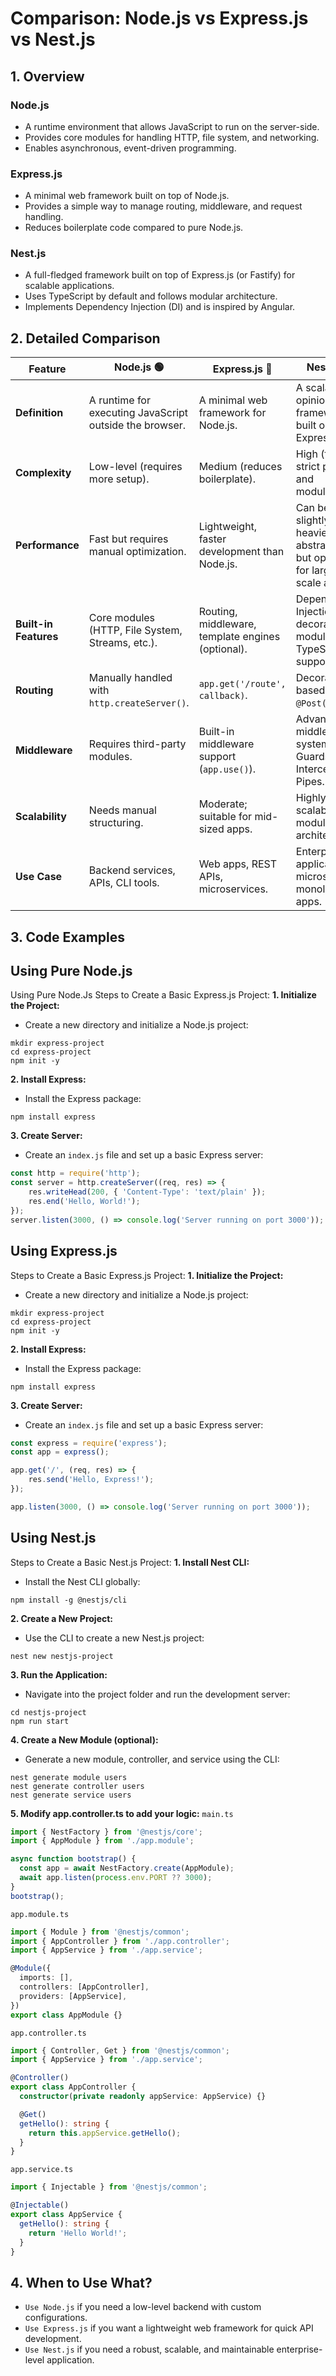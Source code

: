 # Comparison: Node.js vs Express.js vs Nest.js

## 1. Overview

### Node.js
- A runtime environment that allows JavaScript to run on the server-side.
- Provides core modules for handling HTTP, file system, and networking.
- Enables asynchronous, event-driven programming.

### Express.js

- A minimal web framework built on top of Node.js.
- Provides a simple way to manage routing, middleware, and request handling.
- Reduces boilerplate code compared to pure Node.js.

### Nest.js

- A full-fledged framework built on top of Express.js (or Fastify) for scalable applications.
- Uses TypeScript by default and follows modular architecture.
- Implements Dependency Injection (DI) and is inspired by Angular.

## 2. Detailed Comparison
| Feature           | Node.js 🟢 | Express.js 🚀 | Nest.js 🏛️ |
|------------------|-----------|--------------|-------------|
| **Definition**   | A runtime for executing JavaScript outside the browser. | A minimal web framework for Node.js. | A scalable, opinionated framework built on Express.js. |
| **Complexity**   | Low-level (requires more setup). | Medium (reduces boilerplate). | High (follows strict patterns and modularity). |
| **Performance**  | Fast but requires manual optimization. | Lightweight, faster development than Node.js. | Can be slightly heavier due to abstractions but optimized for large-scale apps. |
| **Built-in Features** | Core modules (HTTP, File System, Streams, etc.). | Routing, middleware, template engines (optional). | Dependency Injection, decorators, modules, TypeScript support. |
| **Routing**      | Manually handled with `http.createServer()`. | `app.get('/route', callback)`. | Decorator-based (`@Get()`, `@Post()`). |
| **Middleware**   | Requires third-party modules. | Built-in middleware support (`app.use()`). | Advanced middleware system with Guards, Interceptors, Pipes. |
| **Scalability**  | Needs manual structuring. | Moderate; suitable for mid-sized apps. | Highly scalable with modular architecture. |
| **Use Case**     | Backend services, APIs, CLI tools. | Web apps, REST APIs, microservices. | Enterprise applications, microservices, monolithic apps. |


## 3. Code Examples
## Using Pure Node.js
Using Pure Node.Js
Steps to Create a Basic Express.js Project:
**1. Initialize the Project:**
- Create a new directory and initialize a Node.js project:
```
mkdir express-project
cd express-project
npm init -y
```
**2. Install Express:**
- Install the Express package:
```
npm install express
```
**3. Create Server:**
- Create an `index.js` file and set up a basic Express server:
```js
const http = require('http');
const server = http.createServer((req, res) => {
    res.writeHead(200, { 'Content-Type': 'text/plain' });
    res.end('Hello, World!');
});
server.listen(3000, () => console.log('Server running on port 3000'));
```

## Using Express.js
Steps to Create a Basic Express.js Project:
**1. Initialize the Project:**
- Create a new directory and initialize a Node.js project:
```
mkdir express-project
cd express-project
npm init -y
```
**2. Install Express:**
- Install the Express package:
```
npm install express
```
**3. Create Server:**
- Create an `index.js` file and set up a basic Express server:
```js
const express = require('express');
const app = express();

app.get('/', (req, res) => {
    res.send('Hello, Express!');
});

app.listen(3000, () => console.log('Server running on port 3000'));
```
## Using Nest.js
Steps to Create a Basic Nest.js Project:
**1. Install Nest CLI:**
- Install the Nest CLI globally:
```
npm install -g @nestjs/cli
```
**2. Create a New Project:**
- Use the CLI to create a new Nest.js project:
```
nest new nestjs-project
```
**3. Run the Application:**
- Navigate into the project folder and run the development server:
```
cd nestjs-project
npm run start
```
**4. Create a New Module (optional):**
- Generate a new module, controller, and service using the CLI:
```
nest generate module users
nest generate controller users
nest generate service users
```
**5. Modify app.controller.ts to add your logic:**
`main.ts`
```ts
import { NestFactory } from '@nestjs/core';
import { AppModule } from './app.module';

async function bootstrap() {
  const app = await NestFactory.create(AppModule);
  await app.listen(process.env.PORT ?? 3000);
}
bootstrap();
```
`app.module.ts`
```ts
import { Module } from '@nestjs/common';
import { AppController } from './app.controller';
import { AppService } from './app.service';

@Module({
  imports: [],
  controllers: [AppController],
  providers: [AppService],
})
export class AppModule {}
```
`app.controller.ts`
```ts
import { Controller, Get } from '@nestjs/common';
import { AppService } from './app.service';

@Controller()
export class AppController {
  constructor(private readonly appService: AppService) {}

  @Get()
  getHello(): string {
    return this.appService.getHello();
  }
}
```
`app.service.ts`
```ts
import { Injectable } from '@nestjs/common';

@Injectable()
export class AppService {
  getHello(): string {
    return 'Hello World!';
  }
}
```
## 4. When to Use What?

- `Use Node.js` if you need a low-level backend with custom configurations.
- `Use Express.js` if you want a lightweight web framework for quick API development.
- `Use Nest.js` if you need a robust, scalable, and maintainable enterprise-level application.






